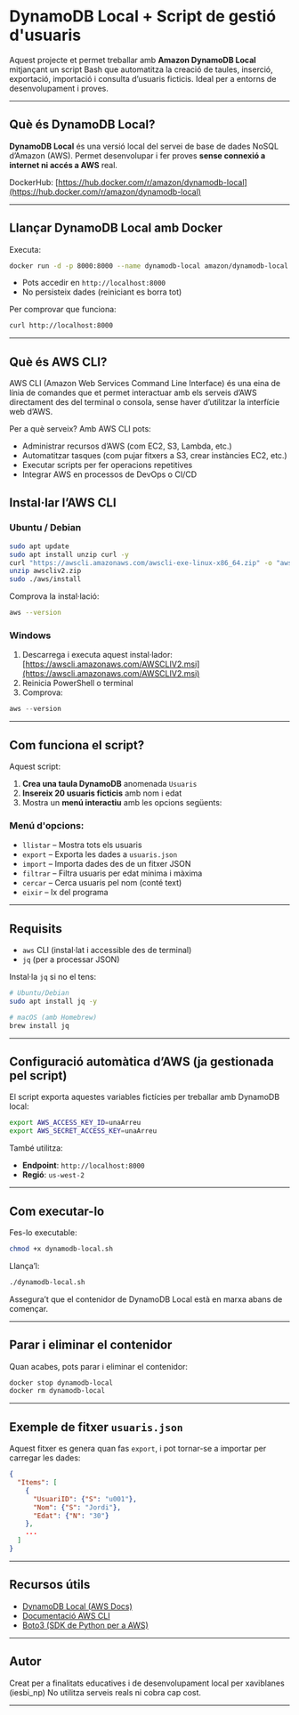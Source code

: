 # DynamoDB Local + Script de gestió d'usuaris

Aquest projecte et permet treballar amb **Amazon DynamoDB Local** mitjançant un script Bash que automatitza la creació de taules, inserció, exportació, importació i consulta d’usuaris ficticis. Ideal per a entorns de desenvolupament i proves.

---

## Què és DynamoDB Local?

**DynamoDB Local** és una versió local del servei de base de dades NoSQL d’Amazon (AWS). Permet desenvolupar i fer proves **sense connexió a internet ni accés a AWS** real.

DockerHub: [https://hub.docker.com/r/amazon/dynamodb-local](https://hub.docker.com/r/amazon/dynamodb-local)

---

## Llançar DynamoDB Local amb Docker

Executa:

```bash
docker run -d -p 8000:8000 --name dynamodb-local amazon/dynamodb-local
```

- Pots accedir en `http://localhost:8000`
- No persisteix dades (reiniciant es borra tot)

Per comprovar que funciona:
```bash
curl http://localhost:8000
```

---

## Què és AWS CLI?

AWS CLI (Amazon Web Services Command Line Interface) és una eina de línia de comandes que et permet interactuar amb els serveis d’AWS directament des del terminal o consola, sense haver d’utilitzar la interfície web d’AWS.

Per a què serveix? Amb AWS CLI pots:

- Administrar recursos d’AWS (com EC2, S3, Lambda, etc.)
- Automatitzar tasques (com pujar fitxers a S3, crear instàncies EC2, etc.)
- Executar scripts per fer operacions repetitives
- Integrar AWS en processos de DevOps o CI/CD

## Instal·lar l’AWS CLI

### Ubuntu / Debian

```bash
sudo apt update
sudo apt install unzip curl -y
curl "https://awscli.amazonaws.com/awscli-exe-linux-x86_64.zip" -o "awscliv2.zip"
unzip awscliv2.zip
sudo ./aws/install
```

Comprova la instal·lació:

```bash
aws --version
```

### Windows

1. Descarrega i executa aquest instal·lador: [https://awscli.amazonaws.com/AWSCLIV2.msi](https://awscli.amazonaws.com/AWSCLIV2.msi)
2. Reinicia PowerShell o terminal
3. Comprova:

```powershell
aws --version
```

---

## Com funciona el script?

Aquest script:

1. **Crea una taula DynamoDB** anomenada `Usuaris`
2. **Insereix 20 usuaris ficticis** amb nom i edat
3. Mostra un **menú interactiu** amb les opcions següents:

### Menú d'opcions:

- `llistar` – Mostra tots els usuaris
- `export` – Exporta les dades a `usuaris.json`
- `import` – Importa dades des de un fitxer JSON
- `filtrar` – Filtra usuaris per edat mínima i màxima
- `cercar` – Cerca usuaris pel nom (conté text)
- `eixir` – Ix del programa

---

## Requisits

- `aws` CLI (instal·lat i accessible des de terminal)
- `jq` (per a processar JSON)

Instal·la `jq` si no el tens:

```bash
# Ubuntu/Debian
sudo apt install jq -y

# macOS (amb Homebrew)
brew install jq
```

---

## Configuració automàtica d’AWS (ja gestionada pel script)

El script exporta aquestes variables fictícies per treballar amb DynamoDB local:

```bash
export AWS_ACCESS_KEY_ID=unaArreu
export AWS_SECRET_ACCESS_KEY=unaArreu
```

També utilitza:

- **Endpoint**: `http://localhost:8000`
- **Regió**: `us-west-2`

---

## Com executar-lo

Fes-lo executable:

```bash
chmod +x dynamodb-local.sh
```

Llança’l:

```bash
./dynamodb-local.sh
```

Assegura’t que el contenidor de DynamoDB Local està en marxa abans de començar.

---

## Parar i eliminar el contenidor

Quan acabes, pots parar i eliminar el contenidor:

```bash
docker stop dynamodb-local
docker rm dynamodb-local
```

---

## Exemple de fitxer `usuaris.json`

Aquest fitxer es genera quan fas `export`, i pot tornar-se a importar per carregar les dades:

```json
{
  "Items": [
    {
      "UsuariID": {"S": "u001"},
      "Nom": {"S": "Jordi"},
      "Edat": {"N": "30"}
    },
    ...
  ]
}
```

---

## Recursos útils

- [DynamoDB Local (AWS Docs)](https://docs.aws.amazon.com/amazondynamodb/latest/developerguide/DynamoDBLocal.html)
- [Documentació AWS CLI](https://docs.aws.amazon.com/cli/latest/userguide/)
- [Boto3 (SDK de Python per a AWS)](https://boto3.amazonaws.com/v1/documentation/api/latest/index.html)

---

## Autor

Creat per a finalitats educatives i de desenvolupament local per xaviblanes (iesbi_np)
No utilitza serveis reals ni cobra cap cost.

---
